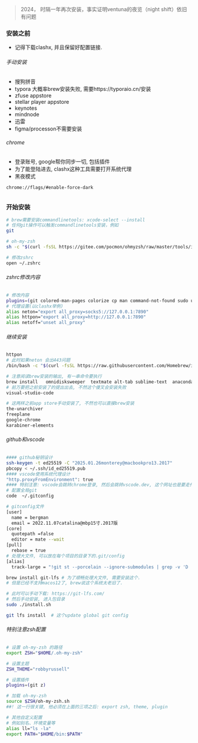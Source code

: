 
> 2024， 时隔一年再次安装，事实证明ventuna的夜览（night shift）依旧有问题

### 安装之前

* 记得下载clashx, 并且保留好配置链接.

###### 手动安装

* 搜狗拼音
* typora 大概率brew安装失败, 需要https://typoraio.cn/安装
* zfuse appstore
* stellar player appstore
* keynotes
* mindnode
* 迅雷
* figma/processon不需要安装

###### chrome

- 登录账号, google帮你同步一切, 包括插件
- 为了能登陆进去, clashx这种工具需要打开系统代理
- 黑夜模式

```sh
chrome://flags/#enable-force-dark
```

###### 

### 开始安装

```sh
# brew需要安装commandlinetools: xcode-select --install
# 任何git操作可以触发commandlinetools安装，例如
git

# oh-my-zsh
sh -c "$(curl -fsSL https://gitee.com/pocmon/ohmyzsh/raw/master/tools/install.sh)"

# 修改zshrc
open ~/.zshrc

```

###### zshrc修改内容

```sh
# 修改内容
plugins=(git colored-man-pages colorize cp man command-not-found sudo ubuntu archlinux zsh-navigation-tools z extract history-substring-search python)
# 代理设置(以clashx举例)
alias neton="export all_proxy=socks5://127.0.0.1:7890"
alias httpon="export all_proxy=http://127.0.0.1:7890"
alias netoff="unset all_proxy"
```

###### 继续安装

```sh
httpon
# 此时如果neton 会出443问题
/bin/bash -c "$(curl -fsSL https://raw.githubusercontent.com/Homebrew/install/HEAD/install.sh)"

# 注意阅读brew安装的输出, 有一串命令要执行
brew install   omnidisksweeper  textmate alt-tab sublime-text  anaconda   vlc notion git-lfs zed
# 前万要把之前安装了的提出出去, 不然这个傻叉会安装失败
visual-studio-code

# 这两样之前app store手动安装了, 不然也可以直接brew安装
the-unarchiver
freeplane
google-chrome
karabiner-elements
```

###### github和vscode

```sh
#### github秘钥设计
ssh-keygen -t ed25519 -C "2025.01.26monterey@macbookpro13.2017"
pbcopy < ~/.ssh/id_ed25519.pub
#### vscode使用系统代理设计
"http.proxyFromEnvironment": true
#### 特别注意: vscode会跳转chrome登录, 然后会跳转vscode.dev, 这个网址也是要走代理才能访问, 此时就可以跳回vscode了.  这个过程是全自动的, 就要在chrome等待, 等待他自动跳转到vscode, 不能着急.
# 配置全局git
code  ~/.gitconfig
```

```sh
# gitconfig文件
[user]
  name = bergman
  email = 2022.11.07catalina@mbp15寸.2017版
[core]
  quotepath =false
  editor = mate --wait
[pull]
  rebase = true
# 处理大文件, 可以放在每个项目的目录下的.git/config
[alias]
  track-large = "!git st --porcelain --ignore-submodules | grep -v 'D ' | cut -b4- | sed -n 's/\\(\\(.* -> \\)\\|\\)\\(.\\)/\\3/p' | xargs -I{} find {} -size +300k | xargs -I{} git lfs track {}"
```

```sh
brew install git-lfs # 为了顺畅处理大文件, 需要安装这个.
# 但是已经不支持macos12了, brew说这个系统太老旧了.

# 此时可以手动下载: https://git-lfs.com/
# 然后手动安装, 进入包目录
sudo ./install.sh

git lfs install  # 这个update global git config
```

###### 特别注意zsh配置

```sh
# 设置 oh-my-zsh 的路径
export ZSH="$HOME/.oh-my-zsh"

# 设置主题
ZSH_THEME="robbyrussell"

# 设置插件
plugins=(git z)

# 加载 oh-my-zsh
source $ZSH/oh-my-zsh.sh
##! 这一行很关键, 他必须在上面的三项之后: export zsh, theme, plugin

# 其他自定义配置
# 例如别名、环境变量等
alias ll="ls -la"
export PATH="$HOME/bin:$PATH"
```

